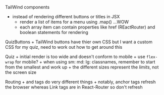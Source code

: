 TailWind components
- instead of rendering different buttons or titles in JSX
    + render a list of items for a menu using .map() ...WOW
    + each array item can contain properties like href (REactRouter) and boolean statements for rendering

QuizButtons
    + TailWind buttons have thier own CSS but I want a custom CSS for my quiz, need to work out how to get around this

Quiz
    + initial render is too wide and doesn't conform to mobile
    + use ```flex-wrap``` for mobile?
    + when using sm: md: lg: classnames, remember to start from the smallest and work up
        + the different sizes represent the *limits*, not the screen size

Routing
    + <Link> and <a> tags do very different things
    + notably, anchor tags refresh the browser whereas Link tags are in React-Router so don't refresh